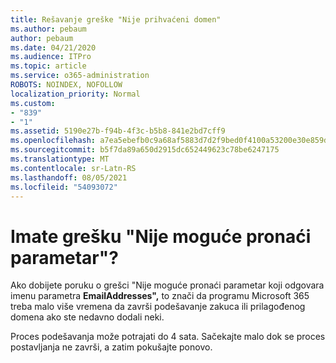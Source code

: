 ```yaml
---
title: Rešavanje greške "Nije prihvaćeni domen"
ms.author: pebaum
author: pebaum
ms.date: 04/21/2020
ms.audience: ITPro
ms.topic: article
ms.service: o365-administration
ROBOTS: NOINDEX, NOFOLLOW
localization_priority: Normal
ms.custom:
- "839"
- "1"
ms.assetid: 5190e27b-f94b-4f3c-b5b8-841e2bd7cff9
ms.openlocfilehash: a7ea5ebefb0c9a68af5883d7d2f9bed0f4100a53200e30e859d6f90ee519779f
ms.sourcegitcommit: b5f7da89a650d2915dc652449623c78be6247175
ms.translationtype: MT
ms.contentlocale: sr-Latn-RS
ms.lasthandoff: 08/05/2021
ms.locfileid: "54093072"
---
```

# <a name="got-a-parameter-cannot-be-found-error"></a>Imate grešku "Nije moguće pronaći parametar"?

Ako dobijete poruku o grešci "Nije moguće pronaći parametar koji odgovara imenu parametra **EmailAddresses",** to znači da programu Microsoft 365 treba malo više vremena da završi podešavanje zakuca ili prilagođenog domena ako ste nedavno dodali neki.
  
Proces podešavanja može potrajati do 4 sata. Sačekajte malo dok se proces postavljanja ne završi, a zatim pokušajte ponovo.
  